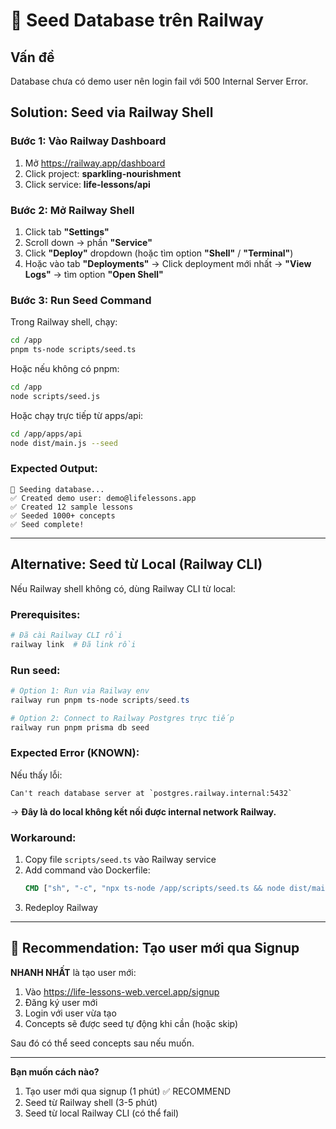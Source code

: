 # 🌱 Seed Database trên Railway

## Vấn đề
Database chưa có demo user nên login fail với 500 Internal Server Error.

## Solution: Seed via Railway Shell

### Bước 1: Vào Railway Dashboard
1. Mở https://railway.app/dashboard
2. Click project: **sparkling-nourishment**
3. Click service: **life-lessons/api**

### Bước 2: Mở Railway Shell
1. Click tab **"Settings"**
2. Scroll down → phần **"Service"**
3. Click **"Deploy"** dropdown (hoặc tìm option **"Shell"** / **"Terminal"**)
4. Hoặc vào tab **"Deployments"** → Click deployment mới nhất → **"View Logs"** → tìm option **"Open Shell"**

### Bước 3: Run Seed Command

Trong Railway shell, chạy:

```bash
cd /app
pnpm ts-node scripts/seed.ts
```

Hoặc nếu không có pnpm:

```bash
cd /app
node scripts/seed.js
```

Hoặc chạy trực tiếp từ apps/api:

```bash
cd /app/apps/api
node dist/main.js --seed
```

### Expected Output:
```
🌱 Seeding database...
✅ Created demo user: demo@lifelessons.app
✅ Created 12 sample lessons
✅ Seeded 1000+ concepts
✅ Seed complete!
```

---

## Alternative: Seed từ Local (Railway CLI)

Nếu Railway shell không có, dùng Railway CLI từ local:

### Prerequisites:
```powershell
# Đã cài Railway CLI rồi
railway link  # Đã link rồi
```

### Run seed:
```powershell
# Option 1: Run via Railway env
railway run pnpm ts-node scripts/seed.ts

# Option 2: Connect to Railway Postgres trực tiếp
railway run pnpm prisma db seed
```

### Expected Error (KNOWN):
Nếu thấy lỗi:
```
Can't reach database server at `postgres.railway.internal:5432`
```

→ **Đây là do local không kết nối được internal network Railway.**

### Workaround:
1. Copy file `scripts/seed.ts` vào Railway service
2. Add command vào Dockerfile:
   ```dockerfile
   CMD ["sh", "-c", "npx ts-node /app/scripts/seed.ts && node dist/main.js"]
   ```
3. Redeploy Railway

---

## 🎯 Recommendation: Tạo user mới qua Signup

**NHANH NHẤT** là tạo user mới:

1. Vào https://life-lessons-web.vercel.app/signup
2. Đăng ký user mới
3. Login với user vừa tạo
4. Concepts sẽ được seed tự động khi cần (hoặc skip)

Sau đó có thể seed concepts sau nếu muốn.

---

**Bạn muốn cách nào?** 
1. Tạo user mới qua signup (1 phút) ✅ RECOMMEND
2. Seed từ Railway shell (3-5 phút)
3. Seed từ local Railway CLI (có thể fail)
